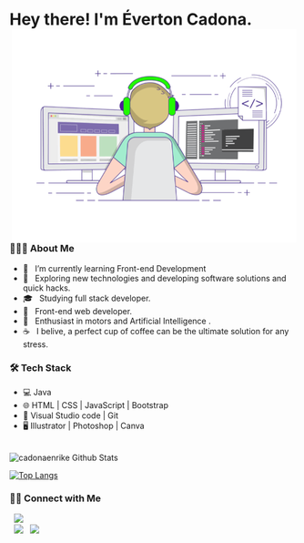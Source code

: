 <h1> Hey there! I'm Éverton Cadona.
<img align="right" alt="GIF" src="https://raw.githubusercontent.com/devSouvik/devSouvik/master/gif3.gif" width="500"/>

<h3> 👨🏻‍💻 About Me </h3>

- 🔭 &nbsp; I’m currently learning Front-end Development
- 🤔 &nbsp; Exploring new technologies and developing software solutions and quick hacks.
- 🎓 &nbsp; Studying full stack developer.
- 💼 &nbsp; Front-end web developer.
- 🌱 &nbsp; Enthusiast in motors and Artificial Intelligence .
- ☕ &nbsp; I belive, a perfect cup of coffee can be the ultimate solution for any stress. 

<h3>🛠 Tech Stack</h3>

- 💻 Java 
- 🌐 HTML | CSS | JavaScript | Bootstrap 
- 🔧 Visual Studio code | Git
- 🖥 Illustrator | Photoshop | Canva

<br>

<img align="center" src="https://github-readme-stats.vercel.app/api?username=cadonaenrike&include_all_commits=true&count_private=true&show_icons=true&line_height=20&title_color=7A7ADB&icon_color=2234AE&text_color=D3D3D3&bg_color=0,000000,130F40" alt="cadonaenrike Github Stats">

</br>

[![Top Langs](https://github-readme-stats.vercel.app/api/top-langs/?username=cadonaenrike&layout=compact&text_color=daf7dc&bg_color=151515)](https://github.com/cadonaenrike/github-readme-stats)


<h3> 🤝🏻 Connect with Me </h3>

<p align="center">

&nbsp; <a href="https://www.instagram.com/everton_cadona/" target="_blank" rel="noopener noreferrer"><img src="https://img.icons8.com/plasticine/100/000000/instagram-new.png" width="50" /></a>  
&nbsp; <a href="https://www.linkedin.com/in/everton-cadona/" target="_blank" rel="noopener noreferrer"><img src="https://img.icons8.com/plasticine/100/000000/linkedin.png" width="50" /></a>
&nbsp; <a href="mailto:cadonaenrike@gmail.com" target="_blank" rel="noopener noreferrer"><img src="https://img.icons8.com/plasticine/100/000000/gmail.png"  width="50" /></a>
</p>
